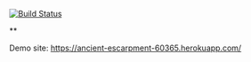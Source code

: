 [![Build Status](https://travis-ci.org/emreatci/myDemoApp.svg?branch=master)](https://travis-ci.org/emreatci/myDemoApp)


**

Demo site: https://ancient-escarpment-60365.herokuapp.com/

